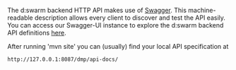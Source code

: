 The d:swarm backend HTTP API makes use of [Swagger](http://swagger.io/). This machine-readable description allows every client to discover and test the API easily. You can access our Swagger-UI instance to explore the d:swarm backend API definitions [here](http://sdvdswarm01.slub-dresden.de/docs/?url=http://sdvdswarm01.slub-dresden.de/dmp/api-docs).

After running 'mvn site' you can (usually) find your local API specification at
    
    http://127.0.0.1:8087/dmp/api-docs/